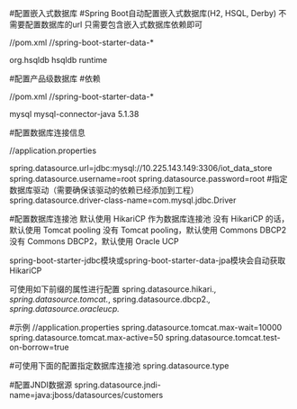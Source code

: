 #配置嵌入式数据库
#Spring Boot自动配置嵌入式数据库(H2, HSQL, Derby)
不需要配置数据库的url
只需要包含嵌入式数据库依赖即可

//pom.xml
//spring-boot-starter-data-*

<dependency>
    <groupId>org.hsqldb</groupId>
    <artifactId>hsqldb</artifactId>
    <scope>runtime</scope>
</dependency>




#配置产品级数据库
#依赖

//pom.xml
//spring-boot-starter-data-*

<dependency>
    <groupId>mysql</groupId>
    <artifactId>mysql-connector-java</artifactId>
    <version>5.1.38</version>
</dependency>

#配置数据库连接信息

//application.properties

spring.datasource.url=jdbc:mysql://10.225.143.149:3306/iot_data_store
spring.datasource.username=root
spring.datasource.password=root
#指定数据库驱动（需要确保该驱动的依赖已经添加到工程）
spring.datasource.driver-class-name=com.mysql.jdbc.Driver





#配置数据库连接池
默认使用 HikariCP 作为数据库连接池
没有 HikariCP 的话，默认使用 Tomcat pooling
没有 Tomcat pooling，默认使用  Commons DBCP2 
没有 Commons DBCP2，默认使用 Oracle UCP 

spring-boot-starter-jdbc模块或spring-boot-starter-data-jpa模块会自动获取HikariCP

可使用如下前缀的属性进行配置
spring.datasource.hikari.*, 
spring.datasource.tomcat.*, 
spring.datasource.dbcp2.*, 
spring.datasource.oracleucp.*

#示例
//application.properties
spring.datasource.tomcat.max-wait=10000
spring.datasource.tomcat.max-active=50
spring.datasource.tomcat.test-on-borrow=true


#可使用下面的配置指定数据库连接池
spring.datasource.type



#配置JNDI数据源
spring.datasource.jndi-name=java:jboss/datasources/customers